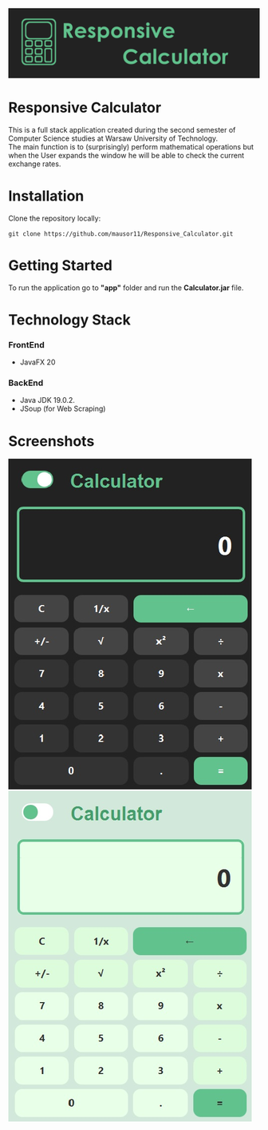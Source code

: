 <div align="center"> 
    <img src="media/Baner.png">
</div>

# Responsive Calculator
This is a full stack application created during the second semester of Computer Science studies at Warsaw University of Technology.<br>
The main function is to (surprisingly) perform mathematical operations but when the User expands the window he will be able to check the current exchange rates. 

# Installation
Clone the repository locally:
```shell
git clone https://github.com/mausor11/Responsive_Calculator.git
```
# Getting Started
To run the application go to <b>"app"</b> folder and run the <b>Calculator.jar</b> file.

# Technology Stack
### FrontEnd
* JavaFX 20
### BackEnd
* Java JDK 19.0.2.
* JSoup (for Web Scraping)

# Screenshots
<div>
    <img src="media/DarkMode.jpg">
    <img src="media/LightMode.jpg">
</div>

